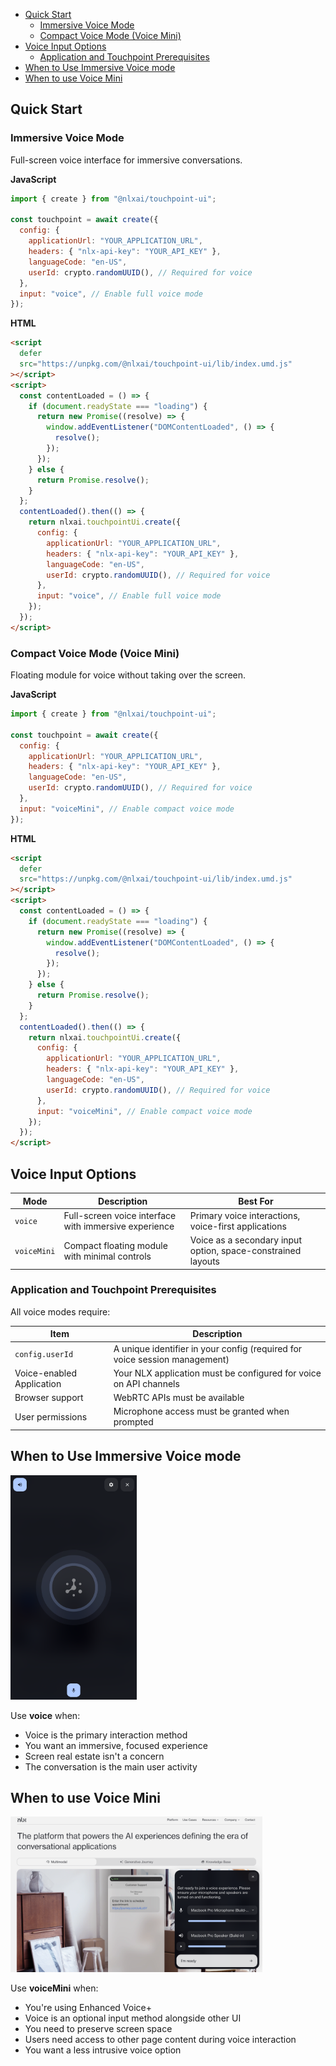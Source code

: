 - [Quick Start](#quick-start)
  - [Immersive Voice Mode](#immersive-voice-mode)
  - [Compact Voice Mode (Voice Mini)](#compact-voice-mode-voice-mini)
- [Voice Input Options](#voice-input-options)
  - [Application and Touchpoint Prerequisites](#application-and-touchpoint-prerequisites)
- [When to Use Immersive Voice mode](#when-to-use-immersive-voice-mode)
- [When to use Voice Mini](#when-to-use-voice-mini)

## Quick Start

### Immersive Voice Mode

Full-screen voice interface for immersive conversations.

**JavaScript**

```javascript
import { create } from "@nlxai/touchpoint-ui";

const touchpoint = await create({
  config: {
    applicationUrl: "YOUR_APPLICATION_URL",
    headers: { "nlx-api-key": "YOUR_API_KEY" },
    languageCode: "en-US",
    userId: crypto.randomUUID(), // Required for voice
  },
  input: "voice", // Enable full voice mode
});
```

**HTML**

```html
<script
  defer
  src="https://unpkg.com/@nlxai/touchpoint-ui/lib/index.umd.js"
></script>
<script>
  const contentLoaded = () => {
    if (document.readyState === "loading") {
      return new Promise((resolve) => {
        window.addEventListener("DOMContentLoaded", () => {
          resolve();
        });
      });
    } else {
      return Promise.resolve();
    }
  };
  contentLoaded().then(() => {
    return nlxai.touchpointUi.create({
      config: {
        applicationUrl: "YOUR_APPLICATION_URL",
        headers: { "nlx-api-key": "YOUR_API_KEY" },
        languageCode: "en-US",
        userId: crypto.randomUUID(), // Required for voice
      },
      input: "voice", // Enable full voice mode
    });
  });
</script>
```

### Compact Voice Mode (Voice Mini)

Floating module for voice without taking over the screen.

**JavaScript**

```javascript
import { create } from "@nlxai/touchpoint-ui";

const touchpoint = await create({
  config: {
    applicationUrl: "YOUR_APPLICATION_URL",
    headers: { "nlx-api-key": "YOUR_API_KEY" },
    languageCode: "en-US",
    userId: crypto.randomUUID(), // Required for voice
  },
  input: "voiceMini", // Enable compact voice mode
});
```

**HTML**

```html
<script
  defer
  src="https://unpkg.com/@nlxai/touchpoint-ui/lib/index.umd.js"
></script>
<script>
  const contentLoaded = () => {
    if (document.readyState === "loading") {
      return new Promise((resolve) => {
        window.addEventListener("DOMContentLoaded", () => {
          resolve();
        });
      });
    } else {
      return Promise.resolve();
    }
  };
  contentLoaded().then(() => {
    return nlxai.touchpointUi.create({
      config: {
        applicationUrl: "YOUR_APPLICATION_URL",
        headers: { "nlx-api-key": "YOUR_API_KEY" },
        languageCode: "en-US",
        userId: crypto.randomUUID(), // Required for voice
      },
      input: "voiceMini", // Enable compact voice mode
    });
  });
</script>
```

## Voice Input Options

| Mode        | Description                                           | Best For                                                     |
| ----------- | ----------------------------------------------------- | ------------------------------------------------------------ |
| `voice`     | Full-screen voice interface with immersive experience | Primary voice interactions, voice-first applications         |
| `voiceMini` | Compact floating module with minimal controls         | Voice as a secondary input option, space-constrained layouts |

### Application and Touchpoint Prerequisites

All voice modes require:

| Item                      | Description                                                                |
| ------------------------- | -------------------------------------------------------------------------- |
| `config.userId`           | A unique identifier in your config (required for voice session management) |
| Voice-enabled Application | Your NLX application must be configured for voice on API channels          |
| Browser support           | WebRTC APIs must be available                                              |
| User permissions          | Microphone access must be granted when prompted                            |

## When to Use Immersive Voice mode

<img src="/animations/voiceinput.png" alt="Voice Mode Animation" style="max-width: 40%;">

Use **voice** when:

- Voice is the primary interaction method
- You want an immersive, focused experience
- Screen real estate isn't a concern
- The conversation is the main user activity

## When to use Voice Mini

<img src="/animations/voice-mini.png" alt="Voice Mini Mode Animation" style="max-width: 80%;">

Use **voiceMini** when:

- You're using Enhanced Voice+
- Voice is an optional input method alongside other UI
- You need to preserve screen space
- Users need access to other page content during voice interaction
- You want a less intrusive voice option
